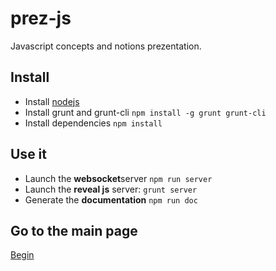 prez-js
=======

Javascript concepts and notions prezentation.

## Install
- Install [nodejs](http://nodejs.org/)
- Install grunt and grunt-cli `npm install -g grunt grunt-cli`
- Install dependencies `npm install`

## Use it
- Launch the **websocket**server  `npm run server`
- Launch the **reveal js** server: `grunt server`
- Generate the **documentation** `npm run doc`

## Go to the main page
[Begin](http://localhost:8000)
